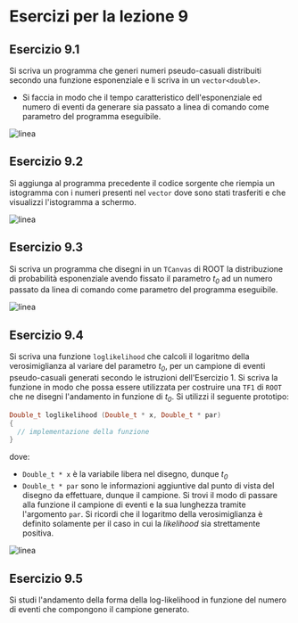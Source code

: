 # Esercizi per la lezione 9

## Esercizio 9.1

Si scriva un programma che generi numeri pseudo-casuali 
distribuiti secondo una funzione esponenziale
e li scriva in un ```vector<double>```.
  * Si faccia in modo che il tempo caratteristico dell'esponenziale
    ed numero di eventi da generare sia passato a linea di comando
    come parametro del programma eseguibile.

![linea](../immagini/linea.png)

## Esercizio 9.2

Si aggiunga al programma precedente il codice sorgente che riempia un istogramma 
con i numeri presenti nel ```vector``` dove sono stati trasferiti
e che visualizzi l'istogramma a schermo.

![linea](../immagini/linea.png)

## Esercizio 9.3

Si scriva un programma 
che disegni in un ```TCanvas``` di ROOT la distribuzione di probabilità esponenziale
avendo fissato il parametro *t<sub>0</sub>* ad un numero passato da linea di comando
come parametro del programma eseguibile.

![linea](../immagini/linea.png)

## Esercizio 9.4

Si scriva una funzione ```loglikelihood``` che calcoli il logaritmo della verosimiglianza
al variare del parametro *t<sub>0</sub>*,
per un campione di eventi pseudo-casuali generati secondo le istruzioni dell'Esercizio 1.
Si scriva la funzione in modo che possa essere utilizzata per costruire una ```TF1```
di ```ROOT``` che ne disegni l'andamento in funzione di *t<sub>0</sub>*.
Si utilizzi il seguente prototipo:
```cpp
Double_t loglikelihood (Double_t * x, Double_t * par)
{
  // implementazione della funzione
}
```
dove:
   * ```Double_t * x``` è la variabile libera nel disegno, dunque *t<sub>0</sub>*
   * ```Double_t * par``` sono le informazioni aggiuntive dal punto di vista
     del disegno da effettuare, dunque il campione.
Si trovi il modo di passare alla funzione il campione di eventi e la sua lunghezza
tramite l'argomento ```par```.
Si ricordi che il logaritmo della verosimiglianza è definito
solamente per il caso in cui la *likelihood* sia strettamente positiva.

![linea](../immagini/linea.png)

## Esercizio 9.5

Si studi l'andamento della forma della log-likelihood in funzione del numero di eventi
che compongono il campione generato.

